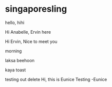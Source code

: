 # singaporesling

hello, hihi


Hi Anabelle, Ervin here


Hi Ervin, Nice to meet you


morning


laksa beehoon


kaya toast


testing out delete
Hi, this is Eunice
Testing -Eunice